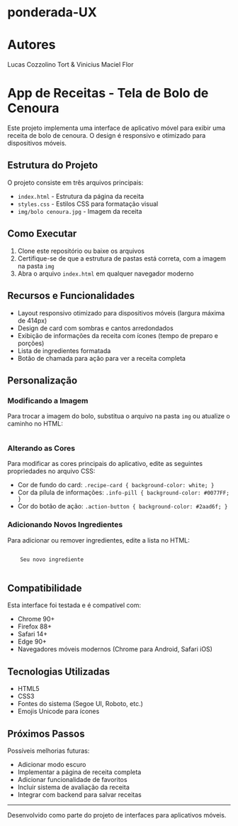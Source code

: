 # ponderada-UX

# Autores

Lucas Cozzolino Tort & Vinicius Maciel Flor

# App de Receitas - Tela de Bolo de Cenoura

Este projeto implementa uma interface de aplicativo móvel para exibir uma receita de bolo de cenoura. O design é responsivo e otimizado para dispositivos móveis.

## Estrutura do Projeto

O projeto consiste em três arquivos principais:

- `index.html` - Estrutura da página da receita
- `styles.css` - Estilos CSS para formatação visual
- `img/bolo cenoura.jpg` - Imagem da receita

## Como Executar

1. Clone este repositório ou baixe os arquivos
2. Certifique-se de que a estrutura de pastas está correta, com a imagem na pasta `img`
3. Abra o arquivo `index.html` em qualquer navegador moderno

## Recursos e Funcionalidades

- Layout responsivo otimizado para dispositivos móveis (largura máxima de 414px)
- Design de card com sombras e cantos arredondados
- Exibição de informações da receita com ícones (tempo de preparo e porções)
- Lista de ingredientes formatada
- Botão de chamada para ação para ver a receita completa

## Personalização

### Modificando a Imagem
Para trocar a imagem do bolo, substitua o arquivo na pasta `img` ou atualize o caminho no HTML:

```html

```

### Alterando as Cores
Para modificar as cores principais do aplicativo, edite as seguintes propriedades no arquivo CSS:

- Cor de fundo do card: `.recipe-card { background-color: white; }`
- Cor da pílula de informações: `.info-pill { background-color: #0077FF; }`
- Cor do botão de ação: `.action-button { background-color: #2aad6f; }`

### Adicionando Novos Ingredientes
Para adicionar ou remover ingredientes, edite a lista no HTML:

```html

    Seu novo ingrediente
    

```

## Compatibilidade

Esta interface foi testada e é compatível com:
- Chrome 90+
- Firefox 88+
- Safari 14+
- Edge 90+
- Navegadores móveis modernos (Chrome para Android, Safari iOS)

## Tecnologias Utilizadas

- HTML5
- CSS3
- Fontes do sistema (Segoe UI, Roboto, etc.)
- Emojis Unicode para ícones

## Próximos Passos

Possíveis melhorias futuras:
- Adicionar modo escuro
- Implementar a página de receita completa
- Adicionar funcionalidade de favoritos
- Incluir sistema de avaliação da receita
- Integrar com backend para salvar receitas

---

Desenvolvido como parte do projeto de interfaces para aplicativos móveis.